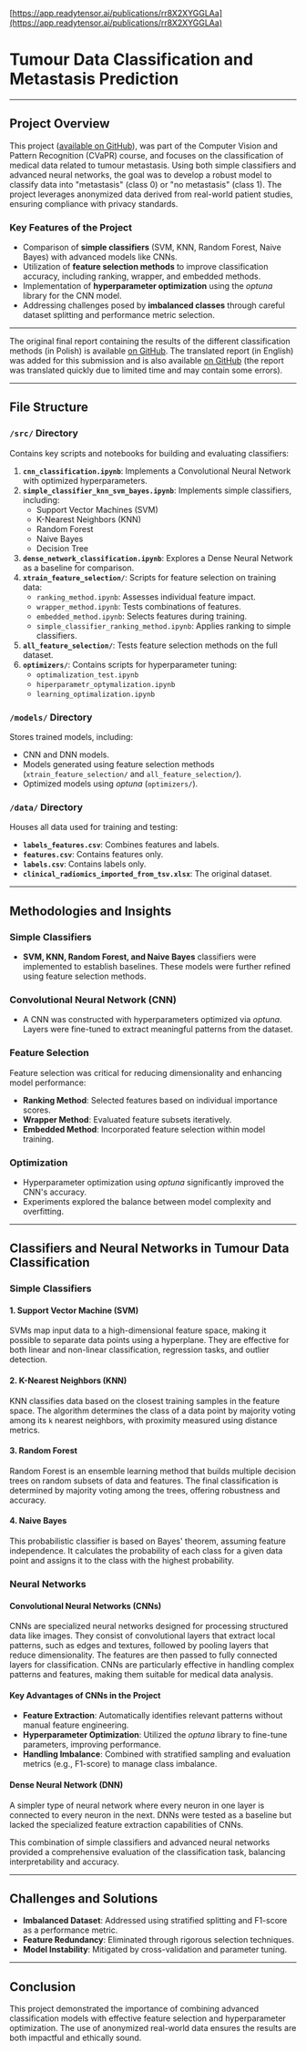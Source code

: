 [https://app.readytensor.ai/publications/rr8X2XYGGLAa](https://app.readytensor.ai/publications/rr8X2XYGGLAa)


# Tumour Data Classification and Metastasis Prediction

---

## Project Overview

This project ([available on GitHub](https://github.com/revalew/CVaPR-Project/)), was part of the Computer Vision and Pattern Recognition (CVaPR) course, and focuses on the classification of medical data related to tumour metastasis. Using both simple classifiers and advanced neural networks, the goal was to develop a robust model to classify data into "metastasis" (class 0) or "no metastasis" (class 1). The project leverages anonymized data derived from real-world patient studies, ensuring compliance with privacy standards.

### Key Features of the Project

- Comparison of **simple classifiers** (SVM, KNN, Random Forest, Naive Bayes) with advanced models like CNNs.
- Utilization of **feature selection methods** to improve classification accuracy, including ranking, wrapper, and embedded methods.
- Implementation of **hyperparameter optimization** using the *optuna* library for the CNN model.
- Addressing challenges posed by **imbalanced classes** through careful dataset splitting and performance metric selection.

---


The original final report containing the results of the different classification methods (in Polish) is available [on GitHub](https://github.com/revalew/CVaPR-Project/blob/master/final_report/CVaPR_report.pdf). The translated report (in English) was added for this submission and is also available [on GitHub](https://github.com/revalew/CVaPR-Project/blob/master/final_report/CVaPR_report(EN).pdf) (the report was translated quickly due to limited time and may contain some errors).

---

## File Structure

### `/src/` Directory

Contains key scripts and notebooks for building and evaluating classifiers:

1. **`cnn_classification.ipynb`**: Implements a Convolutional Neural Network with optimized hyperparameters.
2. **`simple_classifier_knn_svm_bayes.ipynb`**: Implements simple classifiers, including:
   - Support Vector Machines (SVM)
   - K-Nearest Neighbors (KNN)
   - Random Forest
   - Naive Bayes
   - Decision Tree
3. **`dense_network_classification.ipynb`**: Explores a Dense Neural Network as a baseline for comparison.
4. **`xtrain_feature_selection/`**: Scripts for feature selection on training data:
   - `ranking_method.ipynb`: Assesses individual feature impact.
   - `wrapper_method.ipynb`: Tests combinations of features.
   - `embedded_method.ipynb`: Selects features during training.
   - `simple_classifier_ranking_method.ipynb`: Applies ranking to simple classifiers.
5. **`all_feature_selection/`**: Tests feature selection methods on the full dataset.
6. **`optimizers/`**: Contains scripts for hyperparameter tuning:
   - `optimalization_test.ipynb`
   - `hiperparametr_optymalization.ipynb`
   - `learning_optimalization.ipynb`

### `/models/` Directory

Stores trained models, including:
- CNN and DNN models.
- Models generated using feature selection methods (`xtrain_feature_selection/` and `all_feature_selection/`).
- Optimized models using *optuna* (`optimizers/`).

### `/data/` Directory

Houses all data used for training and testing:
- **`labels_features.csv`**: Combines features and labels.
- **`features.csv`**: Contains features only.
- **`labels.csv`**: Contains labels only.
- **`clinical_radiomics_imported_from_tsv.xlsx`**: The original dataset.

---

## Methodologies and Insights

### Simple Classifiers

- **SVM, KNN, Random Forest, and Naive Bayes** classifiers were implemented to establish baselines. These models were further refined using feature selection methods.

### Convolutional Neural Network (CNN)
- A CNN was constructed with hyperparameters optimized via *optuna*. Layers were fine-tuned to extract meaningful patterns from the dataset.

### Feature Selection
Feature selection was critical for reducing dimensionality and enhancing model performance:
- **Ranking Method**: Selected features based on individual importance scores.
- **Wrapper Method**: Evaluated feature subsets iteratively.
- **Embedded Method**: Incorporated feature selection within model training.

### Optimization
- Hyperparameter optimization using *optuna* significantly improved the CNN's accuracy.
- Experiments explored the balance between model complexity and overfitting.

---

## Classifiers and Neural Networks in Tumour Data Classification

### Simple Classifiers

#### 1. **Support Vector Machine (SVM)**
SVMs map input data to a high-dimensional feature space, making it possible to separate data points using a hyperplane. They are effective for both linear and non-linear classification, regression tasks, and outlier detection.

#### 2. **K-Nearest Neighbors (KNN)**
KNN classifies data based on the closest training samples in the feature space. The algorithm determines the class of a data point by majority voting among its `k` nearest neighbors, with proximity measured using distance metrics.

#### 3. **Random Forest**
Random Forest is an ensemble learning method that builds multiple decision trees on random subsets of data and features. The final classification is determined by majority voting among the trees, offering robustness and accuracy.

#### 4. **Naive Bayes**
This probabilistic classifier is based on Bayes' theorem, assuming feature independence. It calculates the probability of each class for a given data point and assigns it to the class with the highest probability.

### Neural Networks

#### **Convolutional Neural Networks (CNNs)**
CNNs are specialized neural networks designed for processing structured data like images. They consist of convolutional layers that extract local patterns, such as edges and textures, followed by pooling layers that reduce dimensionality. The features are then passed to fully connected layers for classification. CNNs are particularly effective in handling complex patterns and features, making them suitable for medical data analysis.

#### Key Advantages of CNNs in the Project
- **Feature Extraction**: Automatically identifies relevant patterns without manual feature engineering.
- **Hyperparameter Optimization**: Utilized the *optuna* library to fine-tune parameters, improving performance.
- **Handling Imbalance**: Combined with stratified sampling and evaluation metrics (e.g., F1-score) to manage class imbalance.

#### **Dense Neural Network (DNN)**
A simpler type of neural network where every neuron in one layer is connected to every neuron in the next. DNNs were tested as a baseline but lacked the specialized feature extraction capabilities of CNNs.

This combination of simple classifiers and advanced neural networks provided a comprehensive evaluation of the classification task, balancing interpretability and accuracy.

---

## Challenges and Solutions

- **Imbalanced Dataset**: Addressed using stratified splitting and F1-score as a performance metric.
- **Feature Redundancy**: Eliminated through rigorous selection techniques.
- **Model Instability**: Mitigated by cross-validation and parameter tuning.

---

## Conclusion

This project demonstrated the importance of combining advanced classification models with effective feature selection and hyperparameter optimization. The use of anonymized real-world data ensures the results are both impactful and ethically sound.